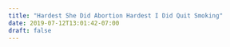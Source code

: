 ```yaml
---
title: "Hardest She Did Abortion Hardest I Did Quit Smoking"
date: 2019-07-12T13:01:42-07:00
draft: false
---
```


